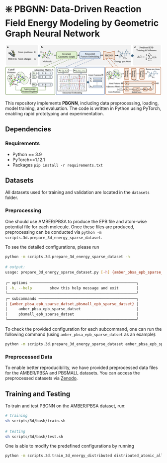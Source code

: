 # ❇️ PBGNN: Data-Driven Reaction Field Energy Modeling by Geometric Graph Neural Network

![](assets/overview.jpg)

This repository implements **PBGNN**, including data preprocessing, loading, model training, and evaluation. The code is written in Python using PyTorch, enabling rapid prototyping and experimentation.


## Dependencies

### Requirements

- Python == 3.9
- PyTorch>=1.12.1
- Packages `pip install -r requirements.txt`

## Datasets

All datasets used for training and validation are located in the `datasets` folder.

### Preprocessing

One should use AMBER/PBSA to produce the EPB file and atom-wise potential file for each molecule. Once these files are produced,
preprocessing can be conducted via `python -m scripts.3d.prepare_3d_energy_sparse_dataset`.

To see the detailed configurations, please run

```bash
python -m scripts.3d.prepare_3d_energy_sparse_dataset -h

# output:
usage: prepare_3d_energy_sparse_dataset.py [-h] {amber_pbsa_epb_sparse_datset,pbsmall_epb_sparse_datset}

╭─ options ────────────────────────────────────────────────╮
│ -h, --help        show this help message and exit        │
╰──────────────────────────────────────────────────────────╯
╭─ subcommands ────────────────────────────────────────────╮
│ {amber_pbsa_epb_sparse_datset,pbsmall_epb_sparse_datset} │
│     amber_pbsa_epb_sparse_datset                         │
│     pbsmall_epb_sparse_datset                            │
╰──────────────────────────────────────────────────────────╯
```

To check the provided configuration for each subcommand, one can run the following command (using `amber_pbsa_epb_sparse_datset` as an example):

```bash
python -m scripts.3d.prepare_3d_energy_sparse_dataset amber_pbsa_epb_sparse_datset -h
```

### Preprocessed Data

To enable better reproducibility, we have provided preprocessed data files for the AMBER/PBSA and PBSMALL datasets. You can access the preprocessed datasets via [Zenodo](https://doi.org/10.5281/zenodo.15620599).

## Training and Testing

To train and test PBGNN on the AMBER/PBSA dataset, run:

```bash
# training
sh scripts/3d/bash/train.sh

# testing
sh scripts/3d/bash/test.sh
```
One is able to modify the predefined configurations by running

```bash
python -m scripts.3d.train_3d_energy_distributed distributed_atomic_all_atoms_grid35_all_in_one_with_lset_fully_coverage_medium_dataloader -h
```
